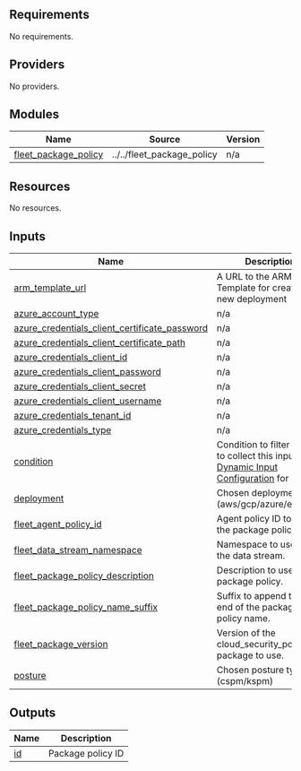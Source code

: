 <!-- BEGIN_TF_DOCS -->
## Requirements

No requirements.

## Providers

No providers.

## Modules

| Name | Source | Version |
|------|--------|---------|
| <a name="module_fleet_package_policy"></a> [fleet\_package\_policy](#module\_fleet\_package\_policy) | ../../fleet_package_policy | n/a |

## Resources

No resources.

## Inputs

| Name | Description | Type | Default | Required |
|------|-------------|------|---------|:--------:|
| <a name="input_arm_template_url"></a> [arm\_template\_url](#input\_arm\_template\_url) | A URL to the ARM Template for creating a new deployment | `string` | `"https://portal.azure.com/#create/Microsoft.Template/uri/https%3A%2F%2Fraw.githubusercontent.com%2Felastic%2Fcloudbeat%2F8.18%2Fdeploy%2Fazure%2FARM-for-ACCOUNT_TYPE.json"` | no |
| <a name="input_azure_account_type"></a> [azure\_account\_type](#input\_azure\_account\_type) | n/a | `string` | `null` | no |
| <a name="input_azure_credentials_client_certificate_password"></a> [azure\_credentials\_client\_certificate\_password](#input\_azure\_credentials\_client\_certificate\_password) | n/a | `string` | `null` | no |
| <a name="input_azure_credentials_client_certificate_path"></a> [azure\_credentials\_client\_certificate\_path](#input\_azure\_credentials\_client\_certificate\_path) | n/a | `string` | `null` | no |
| <a name="input_azure_credentials_client_id"></a> [azure\_credentials\_client\_id](#input\_azure\_credentials\_client\_id) | n/a | `string` | `null` | no |
| <a name="input_azure_credentials_client_password"></a> [azure\_credentials\_client\_password](#input\_azure\_credentials\_client\_password) | n/a | `string` | `null` | no |
| <a name="input_azure_credentials_client_secret"></a> [azure\_credentials\_client\_secret](#input\_azure\_credentials\_client\_secret) | n/a | `string` | `null` | no |
| <a name="input_azure_credentials_client_username"></a> [azure\_credentials\_client\_username](#input\_azure\_credentials\_client\_username) | n/a | `string` | `null` | no |
| <a name="input_azure_credentials_tenant_id"></a> [azure\_credentials\_tenant\_id](#input\_azure\_credentials\_tenant\_id) | n/a | `string` | `null` | no |
| <a name="input_azure_credentials_type"></a> [azure\_credentials\_type](#input\_azure\_credentials\_type) | n/a | `string` | `null` | no |
| <a name="input_condition"></a> [condition](#input\_condition) | Condition to filter when to collect this input. See [Dynamic Input Configuration](https://www.elastic.co/guide/en/fleet/current/dynamic-input-configuration.html) for details. | `string` | `null` | no |
| <a name="input_deployment"></a> [deployment](#input\_deployment) | Chosen deployment type (aws/gcp/azure/eks/k8s) | `string` | n/a | yes |
| <a name="input_fleet_agent_policy_id"></a> [fleet\_agent\_policy\_id](#input\_fleet\_agent\_policy\_id) | Agent policy ID to add the package policy to. | `string` | n/a | yes |
| <a name="input_fleet_data_stream_namespace"></a> [fleet\_data\_stream\_namespace](#input\_fleet\_data\_stream\_namespace) | Namespace to use for the data stream. | `string` | `"default"` | no |
| <a name="input_fleet_package_policy_description"></a> [fleet\_package\_policy\_description](#input\_fleet\_package\_policy\_description) | Description to use for the package policy. | `string` | `""` | no |
| <a name="input_fleet_package_policy_name_suffix"></a> [fleet\_package\_policy\_name\_suffix](#input\_fleet\_package\_policy\_name\_suffix) | Suffix to append to the end of the package policy name. | `string` | `""` | no |
| <a name="input_fleet_package_version"></a> [fleet\_package\_version](#input\_fleet\_package\_version) | Version of the cloud\_security\_posture package to use. | `string` | `"1.13.0-preview05"` | no |
| <a name="input_posture"></a> [posture](#input\_posture) | Chosen posture type (cspm/kspm) | `string` | n/a | yes |

## Outputs

| Name | Description |
|------|-------------|
| <a name="output_id"></a> [id](#output\_id) | Package policy ID |
<!-- END_TF_DOCS -->